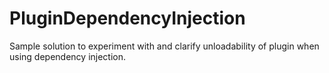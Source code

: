 # PluginDependencyInjection
 
Sample solution to experiment with and clarify unloadability of plugin when using dependency injection.
